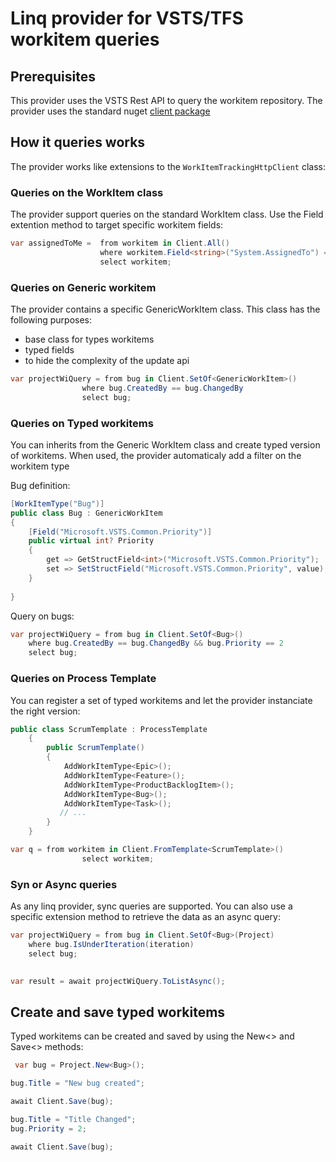 # Linq provider for VSTS/TFS workitem queries

## Prerequisites

This provider uses the VSTS Rest API to query the workitem repository. The provider uses the standard nuget [client package](https://www.nuget.org/packages/Microsoft.TeamFoundationServer.Client)

## How it queries works

The provider works like extensions to the `WorkItemTrackingHttpClient` class:

### Queries on the WorkItem class

The provider support queries on the standard WorkItem class. Use the Field extention method to target specific workitem fields:

```csharp
var assignedToMe =	from workitem in Client.All()
                    where workitem.Field<string>("System.AssignedTo") == QueryConstant.Me
                    select workitem;
```

### Queries on Generic workitem

The provider contains a specific GenericWorkItem class. This class has the following purposes:
* base class for types workitems
* typed fields
* to hide the complexity of the update api

```csharp
var projectWiQuery = from bug in Client.SetOf<GenericWorkItem>()
                where bug.CreatedBy == bug.ChangedBy
                select bug;
```
### Queries on Typed workitems

You can inherits from the Generic WorkItem class and create typed version of workitems. When used, the provider automaticaly add a filter on the workitem type

Bug definition:
```csharp
[WorkItemType("Bug")]
public class Bug : GenericWorkItem
{
    [Field("Microsoft.VSTS.Common.Priority")]
    public virtual int? Priority
    {
        get => GetStructField<int>("Microsoft.VSTS.Common.Priority");
        set => SetStructField("Microsoft.VSTS.Common.Priority", value);
    }
   
}
```

Query on bugs:
```csharp
var projectWiQuery = from bug in Client.SetOf<Bug>()
    where bug.CreatedBy == bug.ChangedBy && bug.Priority == 2
    select bug;
```

### Queries on Process Template

You can register a set of typed workitems and let the provider instanciate the right version:

```csharp
public class ScrumTemplate : ProcessTemplate
    {
        public ScrumTemplate()
        {
            AddWorkItemType<Epic>();
            AddWorkItemType<Feature>();
            AddWorkItemType<ProductBacklogItem>();
            AddWorkItemType<Bug>();
            AddWorkItemType<Task>();
           // ...
        }
    }
```


```csharp
var q = from workitem in Client.FromTemplate<ScrumTemplate>()                
                select workitem;
```


### Syn or Async queries

As any linq provider, sync queries are supported. You can also use a specific extension method to retrieve the data as an async query:

```csharp
var projectWiQuery = from bug in Client.SetOf<Bug>(Project)
    where bug.IsUnderIteration(iteration)
    select bug;

            
var result = await projectWiQuery.ToListAsync();
```

## Create and save typed workitems

Typed workitems can be created and saved by using the New<> and Save<> methods:
```csharp
 var bug = Project.New<Bug>();

bug.Title = "New bug created";

await Client.Save(bug);

bug.Title = "Title Changed";
bug.Priority = 2;

await Client.Save(bug);
```